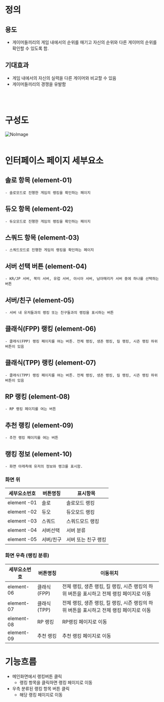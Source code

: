 # 정의
  ## 용도
  - 게이머들끼리의 게임 내에서의 순위를 매기고 자신의 순위와 다른 게이머의 순위를 확인할 수 있도록 함.
  
  ## 기대효과
  - 게임 내에서의 자신의 실력을 다른 게이머와 비교할 수 있음
  - 게이머들끼리의 경쟁을 유발함
<br>
<br>

# 구성도
![NoImage](./Ranking1.jpg)
<br>
<br>

# 인터페이스 페이지 세부요소
  ## 솔로 항목 (element-01)
    - 솔로모드로 진행한 게임의 랭킹을 확인하는 페이지
  ## 듀오 항목 (element-02)
    - 듀오모드로 진행한 게임의 랭킹을 확인하는 페이지
  ## 스쿼드 항목 (element-03)
    - 스쿼드모드로 진행한 게임의 랭킹을 확인하는 페이지
  ## 서버 선택 버튼 (element-04)
    - KR/JP 서버, 북미 서버, 유럽 서버, 아시아 서버, 남아메리카 서버 중에 하나를 선택하는 버튼

 ## 서버/친구 (element-05)
    - 서버 내 유저들과의 랭킹 또는 친구들과의 랭킹을 표시하는 버튼
  
 
  ## 클래식(FPP) 랭킹 (element-06)
    - 클래식(FPP) 랭킹 페이지를 여는 버튼. 전체 랭킹, 생존 랭킹, 킬 랭킹, 시즌 랭킹 하위 버튼이 있음
    
  ## 클래식(TPP) 랭킹 (element-07)
    - 클래식(TPP) 랭킹 페이지를 여는 버튼. 전체 랭킹, 생존 랭킹, 킬 랭킹, 시즌 랭킹 하위 버튼이 있음
    
   
  ## RP 랭킹 (element-08)
    - RP 랭킹 페이지를 여는 버튼
  ## 추천 랭킹 (element-09)
    - 추천 랭킹 페이지를 여는 버튼
  ## 랭킹 정보 (element-10) 
    - 화면 아래측에 유저의 정보와 랭크를 표시함.

  ### 화면 위
  세부요소번호 | 버튼명칭 | 표시항목
  -------|------|------
  element -01 | 솔로 | 솔로모드 랭킹
  element -02 | 듀오 | 듀오모드 랭킹
  element -03 | 스쿼드 | 스쿼드모드 랭킹
  element -04 | 서버선택| 서버 분류
  element -05 | 서버/친구 | 서버 또는 친구 랭킹
  
  ### 화면 우측 (랭킹 분류)
  세부요소번호 | 버튼명칭 | 이동위치
  -------|------|-----
  element-06 | 클래식(FPP) | 전체 랭킹, 생존 랭킹, 킬 랭킹, 시즌 랭킹의 하위 버튼을 표시하고 전체 랭킹 페이지로 이동
  element-07 | 클래식(TPP) | 전체 랭킹, 생존 랭킹, 킬 랭킹, 시즌 랭킹의 하위 버튼을 표시하고 전체 랭킹 페이지로 이동
  element-08 | RP 랭킹 | RP랭킹 페이지로 이동
  element-09 | 추천 랭킹 | 추천 랭킹 페이지로 이동
  
  


# 기능흐름
  - 메인화면에서 랭킹버튼 클릭
    - 랭킹 항목을 클릭하면 랭킹 페이지로 이동
  - 우측 분류된 랭킹 항목 버튼 클릭
    - 해당 랭킹 페이지로 이동
    
